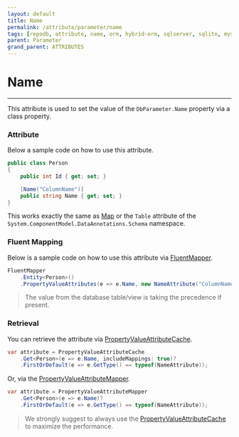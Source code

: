 ```yaml
---
layout: default
title: Name
permalink: /attribute/parameter/name
tags: [repodb, attribute, name, orm, hybrid-orm, sqlserver, sqlite, mysql, postgresql]
parent: Parameter
grand_parent: ATTRIBUTES
---
```


# Name

---

This attribute is used to set the value of the `DbParameter.Name` property via a class property.

### Attribute

Below a sample code on how to use this attribute.

```csharp
public class Person
{
    public int Id { get; set; }

    [Name("ColumnName")]
    public string Name { get; set; }
}
```

This works exactly the same as [Map](/attribute/map) or the `Table` attribute of the `System.ComponentModel.DataAnnotations.Schema` namespace.

### Fluent Mapping

Below is a sample code on how to use this attribute via [FluentMapper](/mapper/fluentmapper).

```csharp
FluentMapper
    .Entity<Person>()
    .PropertyValueAttributes(e => e.Name, new NameAttribute("ColumnName"));
```

> The value from the database table/view is taking the precedence if present.

### Retrieval

You can retrieve the attribute via [PropertyValueAttributeCache](/cacher/propertyvalueattributecache).

```csharp
var attribute = PropertyValueAttributeCache
    .Get<Person>(e => e.Name, includeMappings: true)?
    .FirstOrDefault(e => e.GetType() == typeof(NameAttribute));
```

Or, via the [PropertyValueAttributeMapper](/mapper/propertyvalueattributemapper).

```csharp
var attribute = PropertyValueAttributeMapper
    .Get<Person>(e => e.Name)?
    .FirstOrDefault(e => e.GetType() == typeof(NameAttribute));
```

> We strongly suggest to always use the [PropertyValueAttributeCache](/cacher/propertyvalueattributecache) to maximize the performance.

